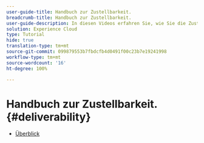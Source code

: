 ```yaml
---
user-guide-title: Handbuch zur Zustellbarkeit.
breadcrumb-title: Handbuch zur Zustellbarkeit.
user-guide-description: In diesen Videos erfahren Sie, wie Sie die Zustellbarkeit nutzen.
solution: Experience Cloud
type: Tutorial
hide: true
translation-type: tm+mt
source-git-commit: 099879553b7fbdcfb4d0491f00c23b7e19241998
workflow-type: tm+mt
source-wordcount: '16'
ht-degree: 100%

---
```



# Handbuch zur Zustellbarkeit. {#deliverability}

+ [Überblick](overview.md)
